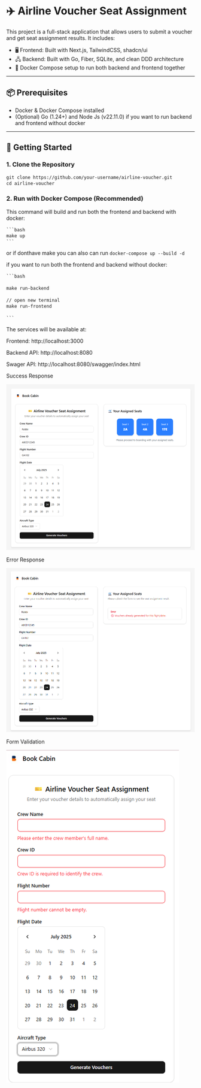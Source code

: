# ✈️ Airline Voucher Seat Assignment

This project is a full-stack application that allows users to submit a voucher and get seat assignment results. It includes:

- 🖥️ Frontend: Built with Next.js, TailwindCSS, shadcn/ui
- 🖧 Backend: Built with Go, Fiber, SQLite, and clean DDD architecture
- 🐳 Docker Compose setup to run both backend and frontend together

---

## 📦 Prerequisites

- Docker & Docker Compose installed
- (Optional) Go (1.24+) and Node Js (v22.11.0) if you want to run backend and frontend without docker

---

## 🚀 Getting Started

### 1. Clone the Repository

    git clone https://github.com/your-username/airline-voucher.git
    cd airline-voucher

###  2. Run with Docker Compose (Recommended)
This command will build and run both the frontend and backend with docker:

    ```bash
    make up
    ```

or if donthave make you can also can run
    ```
    docker-compose up --build -d
    ```

if you want to run both the frontend and backend without docker:

    ```bash

    make run-backend

    // open new terminal
    make run-frontend
    
    ```


The services will be available at:

Frontend: http://localhost:3000

Backend API: http://localhost:8080

Swager API: http://localhost:8080/swagger/index.html

Success Response

![alt text](success.png)

Error Response

![alt text](error.png)

Form Validation

![alt text](form-validation.png)
